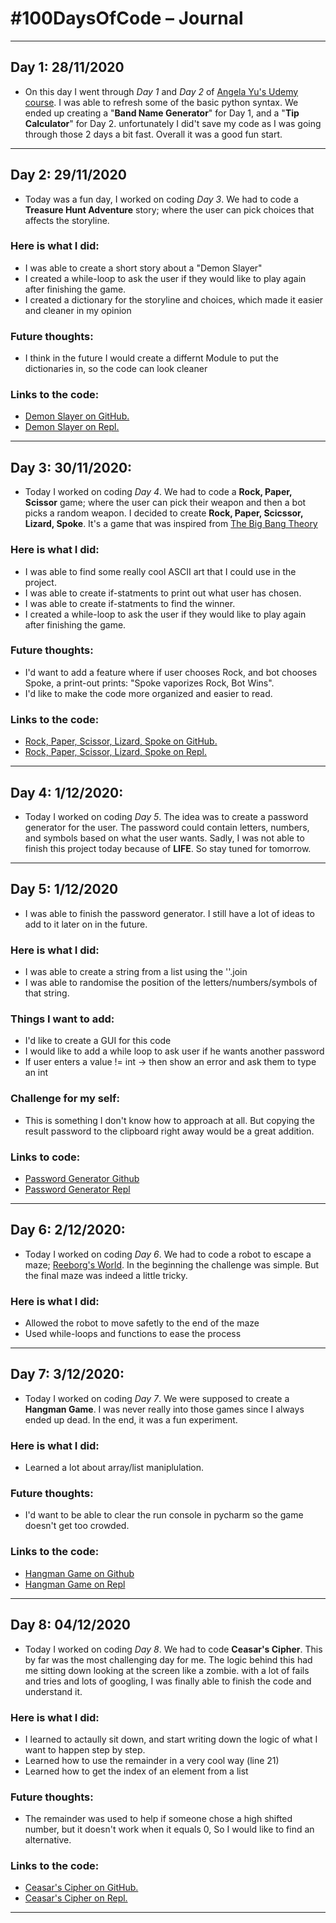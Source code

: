 # #100DaysOfCode – Journal
---

## Day 1: 28/11/2020
  * On this day I went through _Day 1_ and _Day 2_ of [Angela Yu's Udemy course](https://www.udemy.com/course/100-days-of-code/?couponCode=APPBREWERY).
  I was able to refresh some of the basic python syntax. We ended up creating a "**Band Name Generator**" for Day 1, and a "**Tip Calculator**" for Day 2.
  unfortunately I did't save my code as I was going through those 2 days a bit fast. Overall it was a good fun start.
  ---
  ## Day 2: 29/11/2020
  * Today was a fun day, I worked on coding _Day 3_. We had to code a **Treasure Hunt Adventure** story; where the user can pick choices that affects the storyline.
   ### Here is what I did:
   * I was able to create a short story about a "Demon Slayer"
   * I created a while-loop to ask the user if they would like to play again after finishing the game.
   * I created a dictionary for the storyline and choices, which made it easier and cleaner in my opinion

   ### Future thoughts:
   * I think in the future I would create a differnt Module to put the dictionaries in, so the code can look cleaner

   ### Links to the code:
   * [Demon Slayer on GitHub.](https://github.com/OsamaAlOlabi/demon-slayer-story)
   * [Demon Slayer on Repl.](https://repl.it/@OsamaAlOlabi/demon-slayer-story#main.py)
  
  ---
  ## Day 3: 30/11/2020:
  * Today I worked on coding _Day 4_. We had to code a **Rock, Paper, Scissor** game; where the user can pick their weapon and then a bot picks a random weapon.
  I decided to create **Rock, Paper, Scicssor, Lizard, Spoke**. It's a game that was inspired from [The Big Bang Theory](https://www.imdb.com/title/tt0898266/)
   ### Here is what I did:
   * I was able to find some really cool ASCII art that I could use in the project.
   * I was able to create if-statments to print out what user has chosen.
   * I was able to create if-statments to find the winner.
   * I created a while-loop to ask the user if they would like to play again after finishing the game.

   ### Future thoughts:
   * I'd want to add a feature where if user  chooses Rock, and bot chooses Spoke, a print-out prints: "Spoke vaporizes Rock, Bot Wins".
   * I'd like to make the code more organized and easier to read.

   ### Links to the code:
   * [Rock, Paper, Scissor, Lizard, Spoke on GitHub.](https://github.com/OsamaAlOlabi/rock-paper-scissor-lizard-spoke)
   * [Rock, Paper, Scissor, Lizard, Spoke on Repl.](https://repl.it/@OsamaAlOlabi/rock-paper-scissor-lizard-spoke#main.py)
   ---
   ## Day 4: 1/12/2020:
   * Today I worked on coding _Day 5_. The idea was to create a password generator for the user. The password could contain letters, numbers, and symbols based on what the user    wants. Sadly, I was not able to finish this project today because of **LIFE**. So stay tuned for tomorrow.
   ---
   ## Day 5: 1/12/2020
   * I was able to finish the password generator. I still have a lot of ideas to add to it later on in the future.
   ### Here is what I did:
   * I was able to create a string from a list using the ''.join
   * I was able to randomise the position of the letters/numbers/symbols of that string.
   
   ### Things I want to add:
   * I'd like to create a GUI for this code
   * I would like to add a while loop to ask user if he wants another password
   * If user enters a value != int -> then show an error and ask them to type an int
   
   ### Challenge for my self:
   * This is something I don't know how to approach at all. But copying the result password to the clipboard right away would be a great addition.
   
   ### Links to code:
   * [Password Generator Github](https://github.com/OsamaAlOlabi/Password-Generator)
   * [Password Generator Repl](https://repl.it/@OsamaAlOlabi/Password-Generator#main.py)
  ---
  ## Day 6: 2/12/2020:
  * Today I worked on coding _Day 6_. We had to code a robot to escape a maze; [Reeborg's World](https://reeborg.ca/index_en.html). In the beginning the challenge was simple. But the final maze was indeed a little tricky.
   ### Here is what I did:
   * Allowed the robot to move safetly to the end of the maze
   * Used while-loops and functions to ease the process
   ---
 ## Day 7: 3/12/2020:
  * Today I worked on coding _Day 7_. We were supposed to create a **Hangman Game**. I was never really into those games since I always ended up dead.
  In the end, it was a fun experiment.
  
  ### Here is what I did:
   * Learned a lot about array/list maniplulation.
   
   ### Future thoughts:
   * I'd want to be able to clear the run console in pycharm so the game doesn't get too crowded.

   ### Links to the code:
   * [Hangman Game on Github](https://github.com/OsamaAlOlabi/Hangman)
   * [Hangman Game on Repl](https://repl.it/@OsamaAlOlabi/Hangman#main.py)
   ---
   ## Day 8: 04/12/2020
  * Today I worked on coding _Day 8_. We had to code **Ceasar's Cipher**. This by far was the most challenging day for me. The logic behind this had me sitting down looking at the screen like a zombie. with a lot of fails and tries and lots of googling, I was finally able to finish the code and understand it.
   ### Here is what I did:
   * I learned to actaully sit down, and start writing down the logic of what I want to happen step by step.
   * Learned how to use the remainder in a very cool way (line 21)
   * Learned how to get the index of an element from a list
   ### Future thoughts:
   * The remainder was used to help if someone chose a high shifted number, but it doesn't work when it equals 0, So I would like to find an alternative.
 
   ### Links to the code:
   * [Ceasar's Cipher on GitHub.](https://github.com/OsamaAlOlabi/Ceaser-Cipher)
   * [Ceasar's Cipher on Repl.](https://repl.it/@OsamaAlOlabi/Ceaser-Cipher#main.py)
   ---
